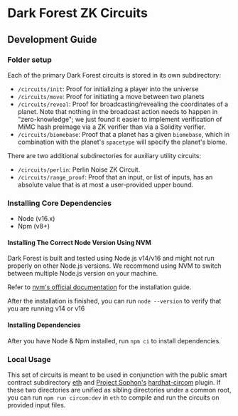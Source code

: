 # Dark Forest ZK Circuits

## Development Guide

### Folder setup

Each of the primary Dark Forest circuits is stored in its own subdirectory:

- `/circuits/init`: Proof for initializing a player into the universe
- `/circuits/move`: Proof for initiating a move between two planets
- `/circuits/reveal`: Proof for broadcasting/revealing the coordinates of a
  planet. Note that nothing in the broadcast action needs to happen in
  "zero-knowledge"; we just found it easier to implement verification of MiMC
  hash preimage via a ZK verifier than via a Solidity verifier.
- `/circuits/biomebase`: Proof that a planet has a given `biomebase`, which in
  combination with the planet's `spacetype` will specify the planet's biome.

There are two additional subdirectories for auxiliary utility circuits:

- `/circuits/perlin`: Perlin Noise ZK Circuit.
- `/circuits/range_proof`: Proof that an input, or list of inputs, has an
  absolute value that is at most a user-provided upper bound.

### Installing Core Dependencies

- Node (v16.x)
- Npm (v8+)

#### Installing The Correct Node Version Using NVM

Dark Forest is built and tested using Node.js v14/v16 and might not run properly on other Node.js versions. We recommend using NVM to switch between multiple Node.js version on your machine.

Refer to [nvm's official documentation](https://github.com/nvm-sh/nvm#installing-and-updating) for the installation guide.

After the installation is finished, you can run `node --version` to verify that you are running v14 or v16

#### Installing Dependencies

After you have Node & Npm installed, run `npm ci` to install dependencies.

### Local Usage

This set of circuits is meant to be used in conjunction with the public smart
contract subdirectory [eth](https://github.com/darkforest-eth/eth) and [Project
Sophon's](https://github.com/projectsophon)
[hardhat-circom](https://github.com/projectsophon/hardhat-circom) plugin. If these two
directories are unified as sibling directories under a common root, you can run
`npm run circom:dev` in `eth` to compile and run the circuits on provided input files.
